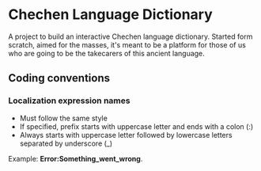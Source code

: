 # Chechen Language Dictionary

A project to build an interactive Chechen language dictionary. Started form scratch, aimed for the masses, it's meant to be a platform for those of us who are going to be the takecarers of this ancient language.

## Coding conventions

### Localization expression names


 - Must follow the same style
 - If specified, prefix starts with uppercase letter and ends with a colon (:)
 - Always starts with uppercase letter followed by lowercase letters separated by underscore (_)

Example: **Error:Something_went_wrong**.